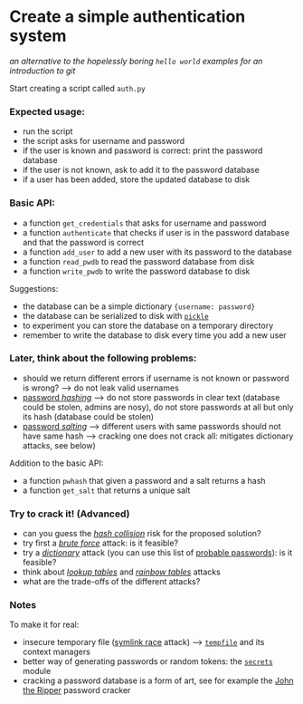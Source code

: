 # Create a simple authentication system
*an alternative to the hopelessly boring `hello world` examples for an introduction to git*

Start creating a script called `auth.py`

### Expected usage:
  - run the script
  - the script asks for username and password
  - if the user is known and password is correct: print the password database
  - if the user is not known, ask to add it to the password database
  - if a user has been added, store the updated database to disk

### Basic API:
  - a function `get_credentials` that asks for username and password
  - a function `authenticate` that checks if user is in the password database and that the password is correct
  - a function `add_user` to add a new user with its password to the database
  - a function `read_pwdb` to read the password database from disk
  - a function `write_pwdb` to write the password database to disk

Suggestions:
  - the database can be a simple dictionary `{username: password}`
  - the database can be serialized to disk with [`pickle`](https://docs.python.org/3/library/pickle.html)
  - to experiment you can store the database on a temporary directory
  - remember to write the database to disk every time you add a new user


### Later, think about the following problems:
  - should we return different errors if username is not known or password is wrong? ⟶ do not leak valid usernames
  - [password *hashing*](https://en.wikipedia.org/wiki/Cryptographic_hash_function) ⟶ do not store passwords in clear text (database could be stolen, admins are nosy), do not store passwords at all but only its hash (database could be stolen)
  - [password *salting*](https://en.wikipedia.org/wiki/Salt_&#40;cryptography&#41;) ⟶ different users with same passwords should not have same hash ⟶ cracking one does not crack all: mitigates dictionary attacks, see below)

Addition to the basic API:
  - a function `pwhash` that given a password and a salt returns a hash
  - a function `get_salt` that returns a unique salt

### Try to crack it! (Advanced)
  - can you guess the [*hash collision*](https://en.wikipedia.org/wiki/Collision_attack) risk for the proposed solution?
  - try first a [*brute force*](https://en.wikipedia.org/wiki/Brute-force_attack) attack: is it feasible?
  - try a [*dictionary*](https://en.wikipedia.org/wiki/Dictionary_attack) attack (you can use this list of [probable passwords](https://github.com/danielmiessler/SecLists/tree/master/Passwords)): is it feasible?
  - think about [*lookup tables*](https://en.wikipedia.org/wiki/Lookup_table) and [*rainbow tables*](https://en.wikipedia.org/wiki/Rainbow_table) attacks
  - what are the trade-offs of the different attacks?

### Notes 
To make it for real:
  - insecure temporary file ([symlink race](https://en.wikipedia.org/wiki/Symlink_race) attack) ⟶ [`tempfile`](https://docs.python.org/3/library/tempfile.html) and its context managers
  - better way of generating passwords or random tokens: the [`secrets`](https://docs.python.org/3/library/secrets.html) module
  - cracking a password database is a form of art, see for example the [John the Ripper](http://www.openwall.com/john/) password cracker
